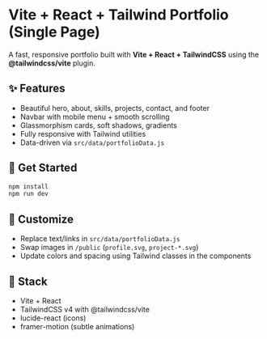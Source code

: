 # Vite + React + Tailwind Portfolio (Single Page)

A fast, responsive portfolio built with **Vite + React + TailwindCSS** using the **@tailwindcss/vite** plugin.

## ✨ Features
- Beautiful hero, about, skills, projects, contact, and footer
- Navbar with mobile menu + smooth scrolling
- Glassmorphism cards, soft shadows, gradients
- Fully responsive with Tailwind utilities
- Data-driven via `src/data/portfolioData.js`

## 🚀 Get Started
```bash
npm install
npm run dev
```

## 📝 Customize
- Replace text/links in `src/data/portfolioData.js`
- Swap images in `/public` (`profile.svg`, `project-*.svg`)
- Update colors and spacing using Tailwind classes in the components

## 🧰 Stack
- Vite + React
- TailwindCSS v4 with @tailwindcss/vite
- lucide-react (icons)
- framer-motion (subtle animations)
